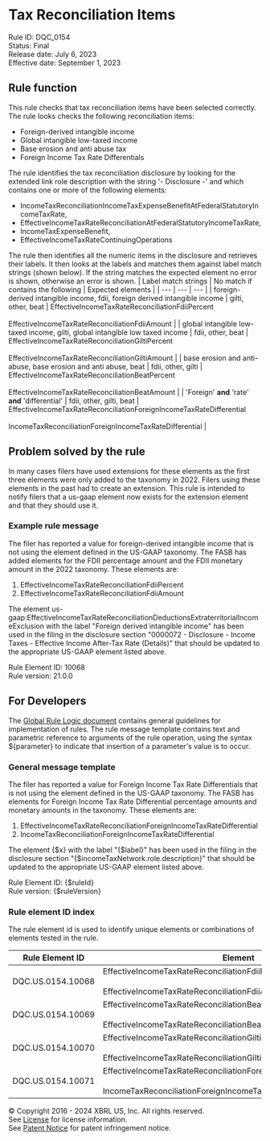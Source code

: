 # Tax Reconciliation Items  
Rule ID: DQC_0154  
Status: Final  
Release date: July 6, 2023  
Effective date: September 1, 2023  
  
## Rule function
This rule checks that tax reconciliation items have been selected correctly. The rule looks checks the following reconciliation items:

* Foreign-derived intangible income
* Global intangible low-taxed income
* Base erosion and anti abuse tax
* Foreign Income Tax Rate Differentials

The rule identifies the tax reconciliation disclosure by looking for the extended link role description with the string '- Disclosure -' and which contains one or more of the following elements:

* IncomeTaxReconciliationIncomeTaxExpenseBenefitAtFederalStatutoryIncomeTaxRate,
* EffectiveIncomeTaxRateReconciliationAtFederalStatutoryIncomeTaxRate,
* IncomeTaxExpenseBenefit,
* EffectiveIncomeTaxRateContinuingOperations

The rule then identifies all the numeric items in the disclosure and retrieves their labels. It then looks at the labels and matches them against label match strings (shown below).  If the string matches the expected element no error is shown, otherwise an error is shown.
| Label match strings | No match if contains the following | Expected elements |
| --- | --- | --- |
| foreign-derived intangible income, fdii, foreign derived intangible income | gilti, other, beat | EffectiveIncomeTaxRateReconciliationFdiiPercent<br><br>EffectiveIncomeTaxRateReconciliationFdiiAmount |
| global intangible low-taxed income, gilti, global intangible low taxed income | fdii, other, beat | EffectiveIncomeTaxRateReconciliationGiltiPercent<br><br>EffectiveIncomeTaxRateReconciliationGiltiAmount |
| base erosion and anti-abuse, base erosion and anti abuse, beat | fdii, other, gilti | EffectiveIncomeTaxRateReconciliationBeatPercent<br><br>EffectiveIncomeTaxRateReconciliationBeatAmount |
| 'Foreign' **and** 'rate' **and** 'differential' | fdii, other, gilti, beat | EffectiveIncomeTaxRateReconciliationForeignIncomeTaxRateDifferential<br><br>IncomeTaxReconciliationForeignIncomeTaxRateDifferential |

## Problem solved by the rule  
In many cases filers have used extensions for these elements as the first three elements were only added to the taxonomy in 2022.  Filers using these elements in the past had to create an extension.  This rule is intended to notify filers that a us-gaap element now exists for the extension element and that they should use it.    

### Example rule message 
The filer has reported a value for foreign-derived intangible income that is not using the element defined in the US-GAAP taxonomy.  The FASB has added elements for the FDII percentage amount and the FDII monetary amount in the 2022 taxonomy.  These elements are:

  1. EffectiveIncomeTaxRateReconciliationFdiiPercent
  2. EffectiveIncomeTaxRateReconciliationFdiiAmount

The  element us-gaap:EffectiveIncomeTaxRateReconciliationDeductionsExtraterritorialIncomeExclusion with the label "Foreign derived intangible income" has been used in the filing in the disclosure section "0000072 - Disclosure - Income Taxes - Effective Income After-Tax Rate (Details)" that should be updated to the appropriate  US-GAAP element listed above.

Rule Element ID: 10068  
Rule version: 21.0.0  

## For Developers  
The [Global Rule Logic document](https://github.com/DataQualityCommittee/dqc_us_rules/blob/master/docs/GlobalRuleLogic.md) contains general guidelines for implementation of rules. The rule message template contains text and parametric reference to arguments of the rule operation, using the syntax ${parameter} to indicate that insertion of a parameter's value is to occur. 

### General message template  
The filer has reported a value for Foreign Income Tax Rate Differentials that is not using the element defined in the US-GAAP taxonomy.  The FASB has elements for Foreign Income Tax Rate Differential percentage amounts and monetary amounts in the taxonomy.  These elements are:

1. EffectiveIncomeTaxRateReconciliationForeignIncomeTaxRateDifferential
2. IncomeTaxReconciliationForeignIncomeTaxRateDifferential

The  element {$x} with the label \"{$label}\" has been used in the filing in the disclosure section \"{$incomeTaxNetwork.role.description}\" that should be updated to the appropriate  US-GAAP element listed above.

Rule Element ID: {$ruleId}  
Rule version: {$ruleVersion}

### Rule element ID index  
The rule element id is used to identify unique elements or combinations of elements tested in the rule.

|Rule Element ID|Element|
|--- |--- |
| DQC.US.0154.10068 | EffectiveIncomeTaxRateReconciliationFdiiPercent  <br><br>EffectiveIncomeTaxRateReconciliationFdiiAmount |
| DQC.US.0154.10069 | EffectiveIncomeTaxRateReconciliationBeatPercent  <br><br>EffectiveIncomeTaxRateReconciliationBeatAmount |
| DQC.US.0154.10070 | EffectiveIncomeTaxRateReconciliationGiltiPercent  <br><br>EffectiveIncomeTaxRateReconciliationGiltiAmount |
| DQC.US.0154.10071 | EffectiveIncomeTaxRateReconciliationForeignIncomeTaxRateDifferential  <br><br>IncomeTaxReconciliationForeignIncomeTaxRateDifferential |

© Copyright 2016 - 2024 XBRL US, Inc. All rights reserved.   
See [License](https://xbrl.us/dqc-license) for license information.  
See [Patent Notice](https://xbrl.us/dqc-patent) for patent infringement notice.  